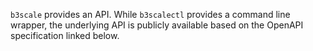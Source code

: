 `b3scale` provides an API. While `b3scalectl` provides a command line wrapper, the underlying API is publicly available based on the OpenAPI specification linked below.

<swagger-ui src="api-v1.json"/>
